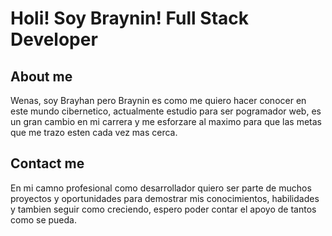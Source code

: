 # Holi! Soy Braynin! Full Stack Developer

## About me
Wenas, soy Brayhan pero Braynin es como me quiero hacer conocer en este mundo cibernetico, actualmente estudio para ser pogramador web, es un gran cambio en mi carrera y me esforzare al maximo para que las metas que me trazo esten cada vez mas cerca.

## Contact me
En mi camno profesional como desarrollador quiero ser parte de muchos proyectos y oportunidades para demostrar mis conocimientos, habilidades y tambien seguir como creciendo, espero poder contar el apoyo de tantos como se pueda.
